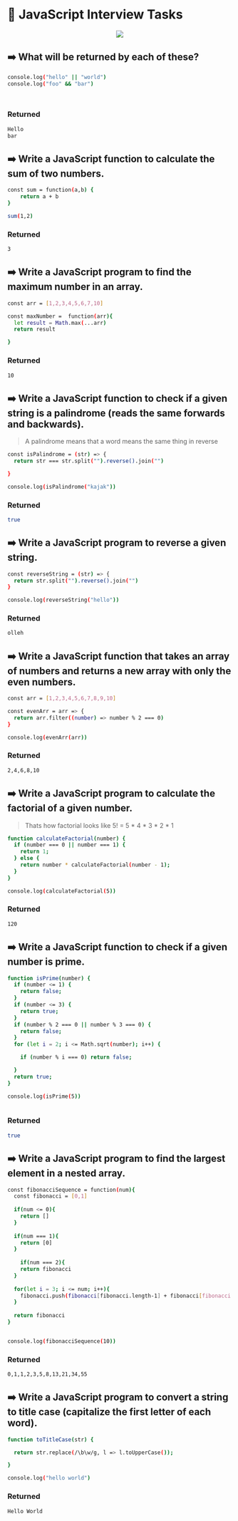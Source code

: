 
# 🚀 JavaScript Interview Tasks 
<p align="center">
  <a href="https://skillicons.dev">
    <img src="https://skillicons.dev/icons?i=js" />
  </a>
</p>

## ➡️ What will be returned by each of these?

```bash
console.log("hello" || "world")
console.log("foo" && "bar")




```
### Returned

```bash
Hello
bar


```

## ➡️ Write a JavaScript function to calculate the sum of two numbers. 

```bash
const sum = function(a,b) {
    return a + b
}

sum(1,2)
```
### Returned
```bash
3
```

## ➡️ Write a JavaScript program to find the maximum number in an array.

```bash
const arr = [1,2,3,4,5,6,7,10]

const maxNumber =  function(arr){
  let result = Math.max(...arr)
  return result

}
```
### Returned
```bash
10
```

## ➡️ Write a JavaScript function to check if a given string is a palindrome (reads the same forwards and backwards). 

> A palindrome means that a word means the same thing in reverse

```bash
const isPalindrome = (str) => {
  return str === str.split("").reverse().join("")

}

console.log(isPalindrome("kajak"))
```
### Returned

```bash
true
```

## ➡️ Write a JavaScript program to reverse a given string. 

```bash
const reverseString = (str) => {
  return str.split("").reverse().join("")
}

console.log(reverseString("hello"))

```

### Returned
```bash
olleh
```

## ➡️ Write a JavaScript function that takes an array of numbers and returns a new array with only the even numbers. 

```bash
const arr = [1,2,3,4,5,6,7,8,9,10]

const evenArr = arr => {
  return arr.filter((number) => number % 2 === 0)
}

console.log(evenArr(arr))

```

### Returned
```bash
2,4,6,8,10
```

## ➡️ Write a JavaScript program to calculate the factorial of a given number. 

> Thats how factorial looks like
> 5! = 5 * 4 * 3 * 2 * 1

```bash
function calculateFactorial(number) {
  if (number === 0 || number === 1) {
    return 1;
  } else {
    return number * calculateFactorial(number - 1);
  }
}

console.log(calculateFactorial(5))

```
### Returned

```bash
120
```

## ➡️ Write a JavaScript function to check if a given number is prime. 

```bash
function isPrime(number) {
  if (number <= 1) {
    return false;
  }
  if (number <= 3) {
    return true;
  }
  if (number % 2 === 0 || number % 3 === 0) {
    return false;
  }
  for (let i = 2; i <= Math.sqrt(number); i++) { 

    if (number % i === 0) return false; 

  } 
  return true;
}

console.log(isPrime(5))



```
### Returned

```bash
true

```

## ➡️ Write a JavaScript program to find the largest element in a nested array. 

```bash
const fibonacciSequence = function(num){
  const fibonacci = [0,1]
  
  if(num <= 0){
    return []
  }
  
  if(num === 1){
    return [0]
  }
  
    if(num === 2){
    return fibonacci
  }
  
  for(let i = 3; i <= num; i++){
    fibonacci.push(fibonacci[fibonacci.length-1] + fibonacci[fibonacci.length-2])
  }
  
  return fibonacci
}


console.log(fibonacciSequence(10))


```

### Returned

```bash
0,1,1,2,3,5,8,13,21,34,55
```

## ➡️ Write a JavaScript program to convert a string to title case (capitalize the first letter of each word). 

```bash
function toTitleCase(str) { 

  return str.replace(/\b\w/g, l => l.toUpperCase()); 

} 

console.log("hello world")

```

### Returned

```bash
Hello World

```
